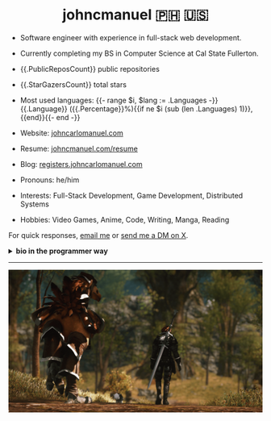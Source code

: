 <h1 align="center">johncmanuel 🇵🇭 🇺🇸</h1>

- Software engineer with experience in full-stack web development. 
- Currently completing my BS in Computer Science at Cal State Fullerton.
- {{.PublicReposCount}} public repositories
- {{.StarGazersCount}} total stars
- Most used languages: {{- range $i, $lang := .Languages -}}{{.Language}} ({{.Percentage}}%){{if ne $i (sub (len .Languages) 1)}}, {{end}}{{- end -}} 

- Website: [johncarlomanuel.com](https://johncarlomanuel.com/)
- Resume: [johncmanuel.com/resume](https://johncarlomanuel.com/resume)
- Blog: [registers.johncarlomanuel.com](https://registers.johncarlomanuel.com/)

- Pronouns: he/him
- Interests: Full-Stack Development, Game Development, Distributed Systems
- Hobbies: Video Games, Anime, Code, Writing, Manga, Reading

For quick responses, [email me](mailto:johncnmanuel@gmail.com) or [send me a DM on X](https://x.com/messages/compose?recipient_id=1727183654676500480).

<details>
<summary><b>bio in the programmer way</b></summary>
```python
>>> from goated_programmers import johncmanuel
>>> import json
>>> john = johncmanuel()
>>> print(json.dumps(john.bio, indent=2))
{
  "name": "John Carlo Manuel",
  "occupation": "Software Engineer",
  "pronouns": "he/him",
  "schools": [
    "Skyline College",
    "California State University, Fullerton"
  ],
  "interests": [
    "Full-Stack Development",
    "Game Development",
    "Distributed Systems"
  ],
  "github_stats": {
    "public_repos": {{.PublicReposCount}},
    "stargazers": {{.StarGazersCount}}
  },
  "languages": {
    {{- range $i, $lang := .Languages}}
    "{{.Language | html}}": {
      "usage_percent": {{.Percentage}}
    }{{if notLastElement $i $.Languages}},{{end}}{{end}}
  },
  "hobbies": [
    "Video Games",
    "Anime",
    "Code",
    "Writing",
    "Manga",
    "Reading"
  ]
}
```
</details>

<hr />

<a href="https://johncarlomanuel.com/" target="_blank"><img src="media/banner.png" alt="banner" /></a>
